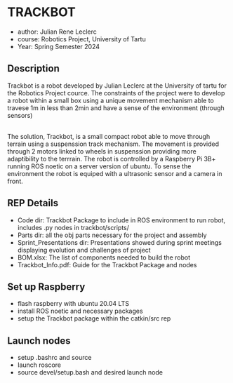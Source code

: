 # TRACKBOT

- author: Julian Rene Leclerc 
- course: Robotics Project, University of Tartu
- Year: Spring Semester 2024

## Description

Trackbot is a robot developed by Julian Leclerc at the University of tartu for the Robotics Project cource.
The constraints of the project were to develop a robot within a small box using a unique movement mechanism 
able to travese 1m in less than 2min and have a sense of the environment (through sensors) 

<br>The solution, Trackbot, is a small compact robot able to move through terrain using a suspenssion track mechanism. 
The movement is provided through 2 motors linked to wheels in suspenssion providing more adaptibility to the terrrain. 
The robot is controlled by a Raspberry Pi 3B+ running ROS noetic on a server version of ubuntu. 
To sense the environment the robot is equiped with a ultrasonic sensor and a camera in front.

## REP Details

- Code dir: Trackbot Package to include in ROS environment to run robot, includes .py nodes in trackbot/scripts/
- Parts dir: all the obj parts necessary for the project and assembly
- Sprint_Presentations dir: Presentations showed during sprint meetings displaying evolution and challenges of project
- BOM.xlsx: The list of components needed to build the robot
- Trackbot_Info.pdf: Guide for the Trackbot Package and nodes


## Set up Raspberry

- flash raspberry with ubuntu 20.04 LTS
- install ROS noetic and necessary packages
- setup the Trackbot package within the catkin/src rep

## Launch nodes

- setup .bashrc and source
- launch roscore
- source devel/setup.bash and desired launch node
